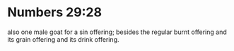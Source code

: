# Numbers 29:28

also one male goat for a sin offering; besides the regular burnt offering and its grain offering and its drink offering.
